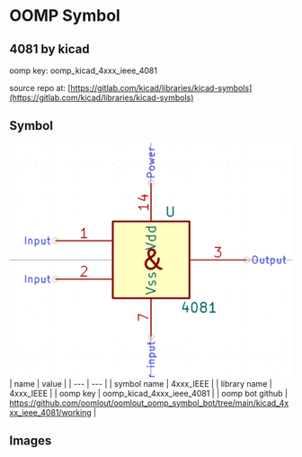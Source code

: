 # OOMP Symbol  
## 4081  by kicad  
  
oomp key: oomp_kicad_4xxx_ieee_4081  
  
source repo at: [https://gitlab.com/kicad/libraries/kicad-symbols](https://gitlab.com/kicad/libraries/kicad-symbols)  
## Symbol  
  
[![working.png](working_600.png)](working.png)  
| name | value | 
| --- | --- | 
| symbol name | 4xxx_IEEE | 
| library name | 4xxx_IEEE | 
| oomp key | oomp_kicad_4xxx_ieee_4081 | 
| oomp bot github | https://github.com/oomlout/oomlout_oomp_symbol_bot/tree/main/kicad_4xxx_ieee_4081/working | 
## Images  
